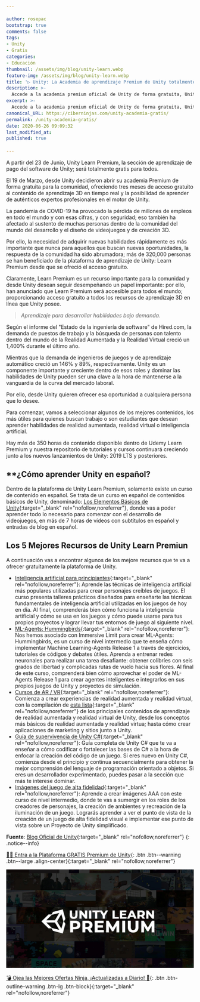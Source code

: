 ```yaml
---

author: rosepac
bootstrap: true
comments: false
tags:
- Unity
- Gratis
categories:
- Educación
thumbnail: /assets/img/blog/unity-learn.webp
feature-img: /assets/img/blog/unity-learn.webp
title: '▷ Unity: La Academia de aprendizaje Premium de Unity totalmente gratis y para todos'
description: >-
  Accede a la academia premium oficial de Unity de forma gratuita, Unity Learn Premium disponible sin costo alguno.
excerpt: >-
  Accede a la academia premium oficial de Unity de forma gratuita, Unity Learn Premium disponible sin costo alguno.
canonical_URL: https://ciberninjas.com/unity-academia-gratis/
permalink: /unity-academia-gratis/
date: 2020-06-26 09:09:32
last_modified_at: 
published: true

---
```


A partir del 23 de Junio, Unity Learn Premium, la sección de aprendizaje de pago del software de Unity; será totalmente gratis para todos.

El 19 de Marzo, desde Unity decidieron abrir su academia Premium de forma gratuita para la comunidad, ofreciendo tres meses de acceso gratuito al contenido de aprendizaje 3D en tiempo real y la posibilidad de aprender de auténticos expertos profesionales en el motor de Unity.

La pandemia de COVID-19 ha provocado la pérdida de millones de empleos en todo el mundo y con esas cifras, y con seguridad; eso también ha afectado al sustento de muchas personas dentro de la comunidad del mundo del desarrollo y el diseño de videojuegos y de creación 3D.

Por ello, la necesidad de adquirir nuevas habilidades rápidamente es más importante que nunca para aquellos que buscan nuevas oportunidades, la respuesta de la comunidad ha sido abrumadora; más de 320,000 personas se han beneficiado de la plataforma de aprendizaje de Unity: Learn Premium desde que se ofreció el acceso gratuito.

Claramente, Learn Premium es un recurso importante para la comunidad y desde Unity desean seguir desempeñando un papel importante: por ello, han anunciado que Learn Premium será accesible para todos el mundo; proporcionando acceso gratuito a todos los recursos de aprendizaje 3D en línea que Unity posee.

> *Aprendizaje para desarrollar habilidades bajo demanda*.

Según el informe del "Estado de la ingeniería de software" de Hired.com, la demanda de puestos de trabajo y la búsqueda de personas con talento dentro del mundo de la Realidad Aumentada y la Realidad Virtual creció un 1,400% durante el último año.

Mientras que la demanda de ingenieros de juegos y de aprendizaje automático creció un 146% y 89%, respectivamente. Unity es un componente importante y creciente dentro de esos roles  y dominar las habilidades de Unity pueden ser una clave a la hora de mantenerse a la vanguardia de la curva del mercado laboral.

Por ello, desde Unity quieren ofrecer esa oportunidad a cualquiera persona que lo desee.

Para comenzar, vamos a seleccionar algunos de los mejores contenidos, los más útiles para quienes buscan trabajo o son estudiantes que desean aprender  habilidades de realidad aumentada, realidad virtual o inteligencia artificial.

Hay más de 350 horas de contenido disponible dentro de Udemy Learn Premium y nuestra repositorio de tutoriales y cursos continuará creciendo junto a los nuevos lanzamientos de Unity: 2019 LTS y posteriores.

## **¿Cómo aprender Unity en español?

Dentro de la plataforma de Unity Learn Premium, solamente existe un curso de contenido en español. Se trata de un curso en español de contenidos básicos de Unity, denominado: [Los Elementos Básicos de Unity](https://learn.unity.com/course/unity-basics){:target="_blank" rel="nofollow,noreferrer"}, donde vas a poder aprender todo lo necesario para comenzar con el desarrollo de videojuegos, en más de 7 horas de vídeos con subtítulos en español y entradas de blog en español.

## **Los 5 Mejores Recursos de Unity Learn Premiun**

A continuación vas a encontrar algunos de los mejore recursos que te va a ofrecer gratuitamente la plataforma de Unity.

- [Inteligencia artificial para principiantes](https://learn.unity.com/course/artificial-intelligence-for-beginners?_ga=2.5720499.1648223163.1590611795-1832520674.1566856551){:target="_blank" rel="nofollow,noreferrer"}: Aprende las técnicas de inteligencia artificial más populares utilizadas para crear personajes creíbles de juegos. El curso presenta talleres prácticos diseñados para enseñarte las técnicas fundamentales de inteligencia artificial utilizadas en los juegos de hoy en día. Al final, comprenderás bien cómo funciona la inteligencia artificial y cómo se usa en los juegos y cómo puede usarse para tus propios proyectos y lograr llevar tus entornos de juego al siguiente nivel.
- [ML-Agents: Hummingbirds](https://learn.unity.com/course/ml-agents-hummingbirds){:target="_blank" rel="nofollow,noreferrer"}: Nos hemos asociado con Immersive Limit para crear ML-Agents: Hummingbirds, es un curso de nivel intermedio que te enseña cómo implementar Machine Learning-Agents Release 1 a través de ejercicios, tutoriales de códigos y debates útiles. Aprenda a entrenar redes neuronales para realizar una tarea desafiante: obtener colibríes con seis grados de libertad y complicadas rutas de vuelo hacia sus flores. Al final de este curso, comprenderá bien cómo aprovechar el poder de ML-Agents Release 1 para crear agentes inteligentes e integrarlos en sus propios juegos de Unity y proyectos de simulación.
- [Cursos de AR / VR](https://learn.unity.com/courses/?k=["lang%3Aen"%2C"prm%3Apremium"%2C"tag%3A5900b95a090915001e654b47"]&ob=starts){:target="_blank" rel="nofollow,noreferrer"}: Comienza a crear experiencias de realidad aumentada y realidad virtual, con la compilación de [esta lista](https://learn.unity.com/courses?k=["lang%3Aen"%2C"prm%3Apremium"%2C"tag%3A5900b95a090915001e654b47"]&ob=starts){:target="_blank" rel="nofollow,noreferrer"} de los principales contenidos de aprendizaje de realidad aumentada y realidad virtual de Unity, desde los conceptos más básicos de realidad aumentada y realidad virtua; hasta cómo crear aplicaciones de marketing y sitios junto a Unity.
- [Guía de supervivencia de Unity C#](https://learn.unity.com/course/unity-c-survival-guide){:target="_blank" rel="nofollow,noreferrer"}: Guía completa de Unity C# que te va a enseñar a cómo codificar o fortalecer las bases de C# a la hora de enfocar la creación del código de un juego. Si eres nuevo en Unity C#, comienza desde el principio y continua secuencialmente para obtener la mejor comprensión del lenguaje de programación orientado a objetos. Si eres un desarrollador experimentado, puedes pasar a la sección que más te interese dominar.
- [Imágenes del juego de alta fidelidad](https://learn.unity.com/course/buried-memories-high-fidelity-game-visuals){:target="_blank" rel="nofollow,noreferrer"}: Aprende a crear imágenes AAA con este curso de nivel intermedio, donde te vas a sumergir en los roles de los creadores de personajes, la creación de ambientes y recreación de la iluminación de un juego. Lograrás aprender a ver el punto de vista de la creación de un juego de alta fidelidad visual e implementar ese punto de vista sobre un Proyecto de Unity simplificado.

**Fuente**: [Blog Oficial de Unity](https://blogs.unity3d.com/2020/06/23/learn-premium-is-now-available-to-everyone-at-no-cost-forever/){:target="_blank" rel="nofollow,noreferrer"}
{: .notice--info}

[👩‍🏫 Entra a la Plataforma GRATIS Premium de Unity](https://unity.com/products/learn-premium){: .btn .btn--warning .btn--large .align-center}{:target="_blank" rel="nofollow,noreferrer"}

![Accede a la academia premium oficial de Unity de forma gratuita, Unity Learn Premium disponible sin costo alguno.](/assets/img/blog/unity-learn.webp "Accede a la academia premium oficial de Unity de forma gratuita, Unity Learn Premium disponible sin costo alguno.")

[💣 Ojea las Mejores Ofertas Ninja, ¡Actualizadas a Diario! 🎁](https://www.amazon.es/shop/cibercursos){: .btn .btn-outline-warning .btn-lg .btn-block}{:target="_blank" rel="nofollow,noreferrer"}